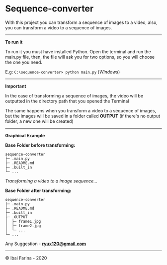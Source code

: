 # Sequence-converter
With this project you can transform a sequence of images to a video, also, you 
can transform a video to a sequence of images. 

---

**To run it**

To run it you must have installed Python. 
Open the terminal and run the main.py file, then, the file 
will ask you for two options, so you will choose the one you need.

E.g: 
`C:\sequence-converter> python main.py` (_Windows_)

---

**Important**

In the case of transforming a sequence of images, the video will be outputted
in the directory path that you opened the Terminal 


The same happens when you transform a video to a sequence of images, but the images 
will be saved in a folder called **OUTPUT** (if there's no output folder, 
a new one will be created)

---

**Graphical Example**

**Base Folder before transforming:**
```
sequence-converter
├─ .main.py
├─ .README.md
├─ .built_in
└─ ...
```
_Transforming a video to a image sequence..._

**Base Folder after transforming:**
```
sequence-converter
├─ .main.py
├─ .README.md
├─ .built_in
├─ .OUTPUT
│  ├─ frame1.jpg
│  ├─ frame2.jpg
│  └─ ...
└─ ...
```

Any Suggestion - **ryux120@gmail.com**

---
© Ibai Farina - 2020